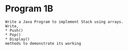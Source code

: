 # Program 1B
	Write a Java Program to implement Stack using arrays.
	Write,
	* Push()
	* Pop()
	* Display()
	methods to demonstrate its working
